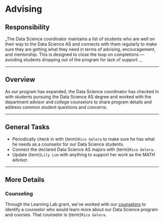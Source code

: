 # Advising

## Responsibility
_The Data Science coordinator maintains a list of students who are well on their way to the Data Science AS and connects with them regularly to make sure they are getting what they need in terms of advising, encouragement, and mentorship. This is designed to close the loop on completions &mdash; avoiding students dropping out of the program for lack of support. _

---

## Overview
As our program has expanded, the Data Science coordinator has checked in with students pursuing the Data Science AS degree and worked with the department advisor and college counselors to share program details and address common student questions and concerns.

---

## General Tasks
- Periodically check in with {term}`Rico Gelera` to make sure he has what he needs as a counselor for our Data Science students.
- Connect the declared Data Science AS majors with {term}`Rico Gelera`.
- Update {term}`Lily Lum` with anything to support her work as the MATH advisor.

---

## More Details

### Counseling
Through the Learning Lab grant, we've worked with our [counselors](https://www.ccsf.edu/student-services/counseling) to identify a counselor who would learn more about our Data Science program and courses. That counselor is {term}`Rico Gelera`.